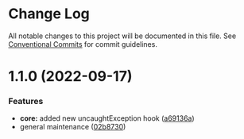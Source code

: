 # Change Log

All notable changes to this project will be documented in this file.
See [Conventional Commits](https://conventionalcommits.org) for commit guidelines.

# 1.1.0 (2022-09-17)


### Features

* **core:** added new uncaughtException hook ([a69136a](https://github.com/evilkiwi/lamware/commit/a69136a71db20fbb391e8f5c62d0a5e853ebb2af))
* general maintenance ([02b8730](https://github.com/evilkiwi/lamware/commit/02b8730fc776181b6be8c8950e17a186380d975e))
